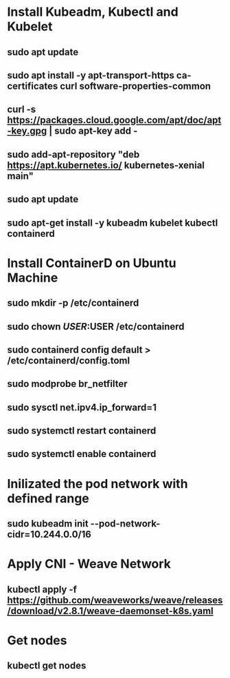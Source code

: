 # Install Kubeadm, Kubectl and Kubelet
## sudo apt update 
## sudo apt install -y apt-transport-https ca-certificates curl software-properties-common 
## curl -s https://packages.cloud.google.com/apt/doc/apt-key.gpg | sudo apt-key add - 
## sudo add-apt-repository "deb https://apt.kubernetes.io/ kubernetes-xenial main" 
## sudo apt update 
## sudo apt-get install -y  kubeadm kubelet kubectl containerd 

# Install ContainerD on Ubuntu Machine
## sudo mkdir -p /etc/containerd 
## sudo chown $USER:$USER /etc/containerd  
## sudo containerd config default > /etc/containerd/config.toml 
## sudo modprobe br_netfilter 
## sudo sysctl net.ipv4.ip_forward=1 
## sudo systemctl restart containerd 
## sudo systemctl enable containerd 

# Inilizated the pod network with defined range
## sudo kubeadm init --pod-network-cidr=10.244.0.0/16

# Apply CNI - Weave Network
## kubectl apply -f https://github.com/weaveworks/weave/releases/download/v2.8.1/weave-daemonset-k8s.yaml

# Get nodes
## kubectl get nodes
